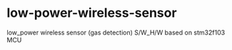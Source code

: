 # low-power-wireless-sensor
low_power wireless sensor (gas detection) S/W_H/W based on stm32f103 MCU

